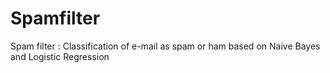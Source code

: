 # Spamfilter
Spam filter : Classification of e-mail as spam or ham based on Naive Bayes and Logistic Regression
